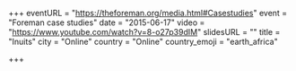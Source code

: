 +++
eventURL = "https://theforeman.org/media.html#Casestudies"
event = "Foreman case studies"
date = "2015-06-17"
video = "https://www.youtube.com/watch?v=8-o27p39dIM"
slidesURL = ""
title = "Inuits"
city = "Online"
country = "Online"
country_emoji = "earth_africa"

+++

